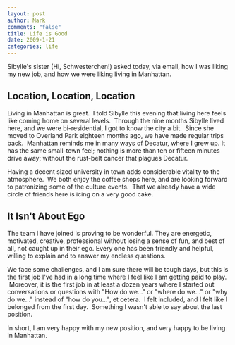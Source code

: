 ```yaml
--- 
layout: post
author: Mark
comments: "false"
title: Life is Good
date: 2009-1-21
categories: life
---
```

Sibylle's sister (Hi, Schwesterchen!) asked today, via email, how I was liking my new job, and how we were liking living in Manhattan.
## Location, Location, Location
Living in Manhattan is great.  I told Sibylle this evening that living here feels like coming home on several levels.  Through the nine months Sibylle lived here, and we were bi-residential, I got to know the city a bit.  Since she moved to Overland Park eighteen months ago, we have made regular trips back.  Manhattan reminds me in many ways of Decatur, where I grew up. It has the same small-town feel; nothing is more than ten or fifteen minutes drive away; without the rust-belt cancer that plagues Decatur.

Having a decent sized university in town adds considerable vitality to the atmosphere.  We both enjoy the coffee shops here, and are looking forward to patronizing some of the culture events.  That we already have a wide circle of friends here is icing on a very good cake.
## It Isn't About Ego
The team I have joined is proving to be wonderful. They are energetic, motivated, creative, professional without losing a sense of fun, and best of all, not caught up in their ego. Every one has been friendly and helpful, willing to explain and to answer my endless questions.

We face some challenges, and I am sure there will be tough days, but this is the first job I've had in a long time where I feel like I am getting paid to play.  Moreover, it is the first job in at least a dozen years where I started out conversations or questions with "How do we..." or "where do we..." or "why do we..." instead of "how do you...", et cetera.  I felt included, and I felt like I belonged from the first day.  Something I wasn't able to say about the last position.

In short, I am very happy with my new position, and very happy to be living in Manhattan.
